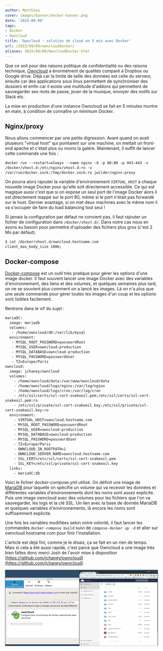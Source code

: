 ```yaml
---
author: Matthieu
cover: images/banner/docker-banner.png
date: '2015-09-09'
tags:
- Docker
- Owncloud
title: 'Owncloud : solution de cloud en 5 min avec Docker'
url: /2015/09/09/ownclouddocker/
aliases: 2015/09/09/OwncloudDocker.html
---
```



Que ce soit pour des raisons politique de confidentialité ou des raisons technique, [Owncloud](https://owncloud.org/) a énormément de qualités comparé à Dropbox ou Google drive. Déjà car la limite de taille des données est celle du serveur, ensuite car des applications sous linux permettent de synchroniser des dossiers et enfin car il existe une multitude d'addons qui permettent de sauvegarder ses mots de passe, jouer de la musique, envoyer des notifs sur Slack etc.

La mise en production d'une instance Owncloud se fait en 5 minutes montre en main, à condition de connaître un minimum Docker.

## Nginx/proxy

Nous allons commencer par une petite digression. Avant quand on avait plusieurs "virtual host" qui pointaient sur une machine, on mettait un front-end apache et c'était plus ou moins la galère. Maintenant, il suffit de lancer cette commande une fois :

    docker run --restart=always --name nginx -d -p 80:80 -p 443:443 -v /docker/vhost.d:/etc/nginx/vhost.d:ro -v /var/run/docker.sock:/tmp/docker.sock:ro jwilder/nginx-proxy


On pourra alors rajouter la variable d'environnement `VIRTUAL_HOST` à chaque nouvelle image Docker pour qu'elle soit directement accessible. Ce qui est magique aussi c'est que si on expose un seul port de l'image Docker alors il est directement mappé sur le port 80, même si le port n'était pas forwardé sur le host. Dernier avantage, si on met deux machines avec le même nom il va s'occuper de faire du load balancing tout seul !

Si jamais la configuration par défaut ne convient pas, il faut rajouter un fichier de configuration dans `/docker/vhost.d/`. Dans notre cas nous en avons eu besoin pour permettre d'uploader des fichiers plus gros (c'est 2 Mo par défaut).

    $ cat /docker/vhost.d/owncloud.hostname.com
    client_max_body_size 100m;

## Docker-compose

[Docker-compose](https://docs.docker.com/compose/) est un outil très pratique pour gérer les options d'une image docker. Il faut souvent lancer une image Docker avec des variables d'environnement, des liens et des volumes, et quelques semaines plus tard, on ne se souvient plus comment on a lancé les images. Là on n'a plus que une seule commande pour gérer toutes les images d'un coup et les options sont lisibles facilement.

Rentrons dans le vif du sujet :

    mariaOC:
      image: mariadb
      volumes:
       - /home/owncloud/db:/var/lib/mysql
      environment:
       - MYSQL_ROOT_PASSWORD=passwordRoot
       - MYSQL_USER=owncloud-production
       - MYSQL_DATABASE=owncloud-production
       - MYSQL_PASSWORD=passwordUser
       - TZ=Europe/Paris
    owncloud:
      image: jchaney/owncloud
      volumes:
        - /home/owncloud/data:/var/www/owncloud/data
        - /home/owncloud/logs/nginx:/var/log/nginx
        - /home/owncloud/logs/cron:/var/log/cron
        - /etc/ssl/certs/ssl-cert-snakeoil.pem:/etc/ssl/certs/ssl-cert-snakeoil.pem:ro
        - /etc/ssl/private/ssl-cert-snakeoil.key:/etc/ssl/private/ssl-cert-snakeoil.key:ro
      environment:
        - VIRTUAL_HOST=owncloud.hostname.com
        - MYSQL_ROOT_PASSWORD=passwordRoot
        - MYSQL_USER=owncloud-production
        - MYSQL_DATABASE=owncloud-production
        - MYSQL_PASSWORD=passwordUser
        - TZ=Europe/Paris
        - OWNCLOUD_IN_ROOTPATH=1
        - OWNCLOUD_SERVER_NAME=owncloud.hostname.com
        - SSL_CERT=/etc/ssl/certs/ssl-cert-snakeoil.pem
        - SSL_KEY=/etc/ssl/private/ssl-cert-snakeoil.key
      links:
        - mariaOC:db

Voici le fichier docker-compose.yml utilisé. On définit une image de [MariaDB](https://mariadb.org/) pour laquelle on spécifie un volume qui va recevoir les données et différentes variables d'environnements dont les noms sont assez explicite.
Puis une image owncloud avec des volumes pour les fichiers que l'on va sauvegarder, les logs et la clé SSL. Un lien avec la base de donnée MariaDB et quelques variables d'environnements, là encore les noms sont suffisamment explicite.

Une fois les variables modifiées selon notre volonté, il faut lancer les commandes `docker-compose build` suivi de `compose-docker up -d` et aller sur owncloud.hostname.com pour finir l'installation.

L'article est déjà fini, comme je le disais, ça se fait en un rien de temps. Mais si cela a été aussi rapide, c'est parce que Owncloud a une image très bien faîtes donc merci Josh de l'avoir mise à disposition [https://github.com/jchaney/owncloud](https://github.com/jchaney/owncloud)

<div style="text-align:center;margin-bottom:50px">
    <a href="/images/posts/2015-09-09-OwncloudDocker/owncloud.png" data-lightbox="group-1" title="Owncloud site et appli" class="inlineBoxes">
        <img class="medium" src="/images/posts/2015-09-09-OwncloudDocker/owncloud.png" alt="Owncloud site et appli"/>
    </a>
</div>

